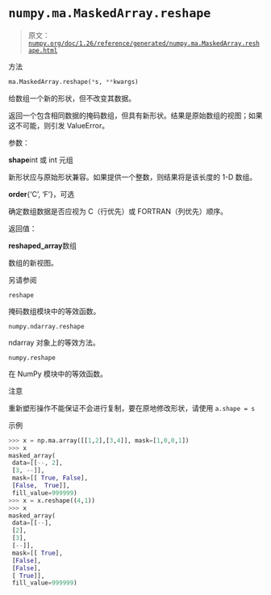 # `numpy.ma.MaskedArray.reshape`

> 原文：[`numpy.org/doc/1.26/reference/generated/numpy.ma.MaskedArray.reshape.html`](https://numpy.org/doc/1.26/reference/generated/numpy.ma.MaskedArray.reshape.html)

方法

```py
ma.MaskedArray.reshape(*s, **kwargs)
```

给数组一个新的形状，但不改变其数据。

返回一个包含相同数据的掩码数组，但具有新形状。结果是原始数组的视图；如果这不可能，则引发 ValueError。

参数：

**shape**int 或 int 元组

新形状应与原始形状兼容。如果提供一个整数，则结果将是该长度的 1-D 数组。

**order**{‘C’, ‘F’}，可选

确定数组数据是否应视为 C（行优先）或 FORTRAN（列优先）顺序。

返回值：

**reshaped_array**数组

数组的新视图。

另请参阅

`reshape`

掩码数组模块中的等效函数。

`numpy.ndarray.reshape`

ndarray 对象上的等效方法。

`numpy.reshape`

在 NumPy 模块中的等效函数。

注意

重新塑形操作不能保证不会进行复制，要在原地修改形状，请使用 `a.shape = s`

示例

```py
>>> x = np.ma.array([[1,2],[3,4]], mask=[1,0,0,1])
>>> x
masked_array(
 data=[[--, 2],
 [3, --]],
 mask=[[ True, False],
 [False,  True]],
 fill_value=999999)
>>> x = x.reshape((4,1))
>>> x
masked_array(
 data=[[--],
 [2],
 [3],
 [--]],
 mask=[[ True],
 [False],
 [False],
 [ True]],
 fill_value=999999) 
```
